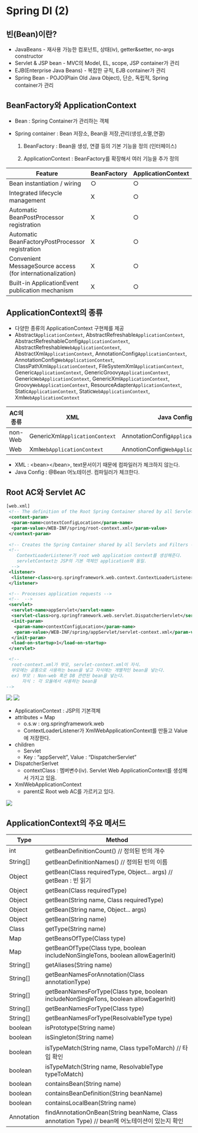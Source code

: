 # Spring DI (2)


## 빈(Bean)이란?
  * JavaBeans - 재사용 가능한 컴포넌트, 상태(iv), getter&setter, no-args constructor
  * Servlet & JSP bean - MVC의 Model, EL, scope, JSP container가 관리
  * EJB(Enterprise Java Beans) - 복잡한 규칙, EJB container가 관리
  * Spring Bean - POJO(Plain Old Java Object), 단순, 독립적, Spring container가 관리



## BeanFactory와 ApplicationContext
  * Bean : Spring Container가 관리하는 객체
  * Spring container : Bean 저장소, Bean을 저장,관리(생성,소멸,연결)

     1. BeanFactory : Bean을 생성, 연결 등의 기본 기능을 정의 (인터페이스)

     2. ApplicationContext : BeanFactory를 확장해서 여러 기능을 추가 정의

| Feature |	BeanFactory	| ApplicationContext |
| ------- | ----------- | ------------------ |
| Bean instantiation / wiring | ○	| ○ |
| Integrated lifecycle management |	X	| ○|
| Automatic BeanPostProcessor registration |	X |	○|
| Automatic BeanFactoryPostProcessor registration |	X |	○|
| Convenient MessageSource access (for internationalization) |	X |	○ |
| Built-in ApplicationEvent publication mechanism |	X |	○ |


## ApplicationContext의 종류
  * 다양한 종류의 ApplicationContext 구현체를 제공
  * Abstract`ApplicationContext`, AbstractRefreshable`ApplicationContext`, AbstractRefreshableConfig`ApplicationContext`, AbstractRefreshable`WebApplicationContext`, AbstractXml`ApplicationContext`, AnnotationConfig`ApplicationContext`, AnnotationConfig`WebApplicationContext`, ClassPathXml`ApplicationContext`, FileSystemXml`ApplicationContext`, Generic`ApplicationContext`, GenericGroovy`ApplicationContext`, Generic`WebApplicationContext`, GenericXml`ApplicationContext`, Groovy`WebApplicationContext`, ResourceAdapter`ApplicationContext`, Static`ApplicationContext`, Static`WebApplicationContext`, Xml`WebApplicationContext`

| AC의 종류 | XML |	Java Config |
| -------- | ---- | ----------- |
| non-Web |	GenericXml`ApplicationContext` |	AnnotationConfig`ApplicationContext` |
| Web |	Xml`WebApplicationContext` |	AnnotionConfig`WebApplicationContext` |
  * XML :  \<bean>\</bean>, text문서이기 때문에 컴파일러가 체크하지 않는다.
  * Java Config : @Bean 어노테이션. 컴파일러가 체크한다.


## Root AC와 Servlet AC 
~~~XML
[web.xml]
 <!-- The definition of the Root Spring Container shared by all Servlets and Filters -->
 <context-param>
  <param-name>contextConfigLocation</param-name>
  <param-value>/WEB-INF/spring/root-context.xml</param-value>
 </context-param>
 
 <!-- Creates the Spring Container shared by all Servlets and Filters -->
 <!-- 
    ContextLoaderListener가 root web application context를 생성해준다.
    servletContext는 JSP의 기본 객체인 application와 동일.
  -->
 <listener>
  <listener-class>org.springframework.web.context.ContextLoaderListener</listener-class>
 </listener>

 <!-- Processes application requests -->
 <!--  -->
 <servlet>
  <servlet-name>appServlet</servlet-name>
  <servlet-class>org.springframework.web.servlet.DispatcherServlet</servlet-class>
  <init-param>
   <param-name>contextConfigLocation</param-name>
   <param-value>/WEB-INF/spring/appServlet/servlet-context.xml</param-value>
  </init-param>
  <load-on-startup>1</load-on-startup>
 </servlet>

 <!--
  root-context.xml가 부모, servlet-context.xml이 자식.
  부모에는 공통으로 사용하는 bean을 넣고 자식에는 개별적인 bean을 넣는다.
  ex) 부모 : Non-web 혹은 DB 관련된 bean을 넣는다. 
      자식 : 각 모듈에서 사용하는 bean을 
-->
~~~
<a href='https://ifh.cc/v-zjk3sb' target='_blank'><img src='https://ifh.cc/g/zjk3sb.png' border='0'></a>
<a href='https://ifh.cc/v-WqAvsy' target='_blank'><img src='https://ifh.cc/g/WqAvsy.png' border='0'></a>
  * ApplicationContext : JSP의 기본객체
  * attributes = Map
    * o.s.w : org.springframework.web
    * ContextLoaderListener가 XmlWebApplicationContext를 만들고 Value에 저장한다.
  * children
    * Servlet
    * Key : “appServelt”, Value : “DispatcherServlet”
  * DispatcherSerlvet
    * contextClass : 멤버변수(iv). Servlet Web ApplicationContext를 생성해서 가지고 있음.
  * XmlWebApplicationContext
    * parent로 Root web AC를 가르키고 있다.


<a href='https://ifh.cc/v-686joz' target='_blank'><img src='https://ifh.cc/g/686joz.jpg' border='0'></a>


## ApplicationContext의 주요 메서드


| Type | Method |
| ---- | ------ |
| int |	getBeanDefinitionCount()  // 정의된 빈의 개수 |
| String[] | 	getBeanDefinitionNames()  // 정의된 빈의 이름 | 
| Object | 	getBean(Class<T> requiredType, Object... args)  // getBean : 빈 읽기 | 
| Object | getBean(Class<T> requiredType) |
| Object | getBean(String name, Class<T> requiredType) |
| Object | getBean(String name, Object... args) |
| Object | getBean(String name) |
|Class|	getType(String name)|
|Map|	getBeansOfType(Class<T> type)|
|Map|	getBeanOfType(Class<T> type, boolean includeNonSingleTons, boolean allowEagerInit)|
|String[]|	getAliases(String name) |
|String[]|	getBeanNamesForAnnotation(Class annotationType) |
|String[]|	getBeanNamesForType(Class type, boolean includeNonSingleTons, boolean allowEagerInit) |
|String[]|	getBeanNamesForType(Class type)|
|String[]|	getBeanNamesForType(ResolvableType type)|
|boolean|	isPrototype(String name)|
|boolean|	isSingleton(String name)|
|boolean|	isTypeMatch(String name, Class<T> typeToMarch)  // 타입 확인|
|boolean|	isTypeMatch(String name, ResolvableType typeToMatch)|
|boolean|	containsBean(String name)|
|boolean|	containsBeanDefinition(String beanName)|
|boolean|	containsLocalBean(String name)|
|Annotation|	findAnnotationOnBean(String beanName, Class annotation Type)  // bean에 어노테이션이 있는지 확인|







